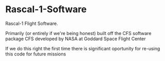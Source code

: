 # Rascal-1-Software
Rascal-1 Flight Software.

Primarily (or entirely if we're being honest) built off the CFS software package
CFS developed by NASA at Goddard Space Flight Center

If we do this right the first time there is significant oportunity for re-using this code for future missions
